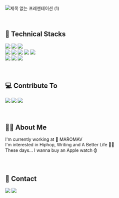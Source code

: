 ![제목 없는 프레젠테이션 (1)](https://user-images.githubusercontent.com/55906697/134803285-ec7a2e42-ad65-45c9-b129-0c11efbbb4df.png)

<br />

<div align="flex-start">
  <h2>🔧 Technical Stacks </h2>
  <span>
    <img src="https://img.shields.io/badge/HTML5-E34F26?style=flat-square&logo=HTML5&logoColor=white"/>
    <img src="https://img.shields.io/badge/CSS3-1572B6?style=flat-square&logo=CSS3&logoColor=white"/>
    <img src="https://img.shields.io/badge/JavaScript-F7DF1E?style=flat-square&logo=JavaScript&logoColor=black"/>
  </span>
  <br />
  <span>
    <img src="https://img.shields.io/badge/ReactJS-61DAFB?style=flat-square&logo=React&logoColor=black"/>
    <img src="https://img.shields.io/badge/NextJS-000000?style=flat-square&logo=Next.js&logoColor=white"/>
    <img src="https://img.shields.io/badge/TypeScript-3178C6?style=flat-square&logo=TypeScript&logoColor=white"/>
    <img src="https://img.shields.io/badge/styled components-DB7093?style=flat-square&logo=styled-components&logoColor=white"/>
    <img src="https://img.shields.io/badge/Redux-764ABC?style=flat-square&logo=Redux&logoColor=white"/>
  </span>
  <br />
  <span>
    <img src="https://img.shields.io/badge/NodeJS-339933?style=flat-square&logo=Node.js&logoColor=white"/>
    <img src="https://img.shields.io/badge/Express-000000?style=flat-square&logo=Express&logoColor=white"/>
    <img src="https://img.shields.io/badge/AWS-232F3E?style=flat-square&logo=Amazon AWS&logoColor=white"/>
  </span>
</div>

<br />
<br />

<div align="flex-start">
  <h2>💻 Contribute To </h2>
  <span>
    <a href="https://make.education"><img src="https://img.shields.io/badge/Make Education-ffc847?style=flat-square&logoColor=white" /></a>
    <a href="https://makeground.net"><img src="https://img.shields.io/badge/Make Ground-3584dF?style=flat-square&logoColor=white" /></a>
    <a href="https://dudodev.vercel.app"><img src="https://img.shields.io/badge/My Homepage-000000?style=flat-square&logoColor=white" /> </a>
  </span>
</div>

<br />
<br />

<div align="flex-start">
  <h2>👋🏻 About Me </h2>
  I'm currently working at 🏢 MAROMAV
  <br />
  I'm interested in Hiphop, Writing and A Better Life 💪🏼
  <br />
  These days... I wanna buy an Apple watch ⌚️
</div>


<br />
<br />

<div align="flex-start">
  <h2>📱 Contact </h2>
  <span>
    <a href="https://www.instagram.com/twblne/"><img src="https://img.shields.io/badge/instagram-E4405F?style=flat-square&logo=Instagram&logoColor=white" /></a>
    <a href="mailto:dlwjdd@naver.com"><img src="https://img.shields.io/badge/email-03C75A?style=flat-square&logo=Naver&logoColor=white" /></a>
  </span>
</div>

